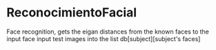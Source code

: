 # ReconocimientoFacial
Face recognition, gets the eigan distances from the known faces to the input face 
input test images into the list db[subject][subject's faces]

